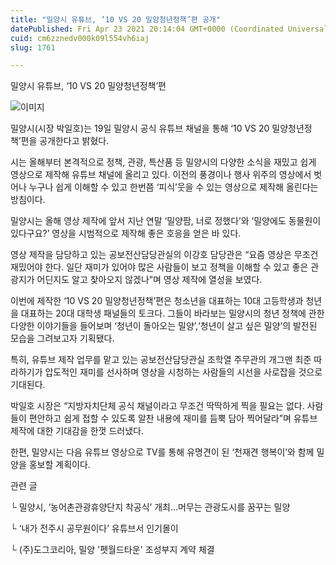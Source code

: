 ```yaml
---
title: "밀양시 유튜브, ‘10 VS 20 밀양청년정책’편 공개"
datePublished: Fri Apr 23 2021 20:14:04 GMT+0000 (Coordinated Universal Time)
cuid: cm6zznedv000k09l554vh6iaj
slug: 1761

---
```



밀양시 유튜브, ‘10 VS 20 밀양청년정책’편

![이미지](https://cdn.hashnode.com/res/hashnode/image/upload/v1739248497282/7208ebdd-0412-4a64-86ab-fd3d457a2911.jpeg)

밀양시(시장 박일호)는 19일 밀양시 공식 유튜브 채널을 통해 ‘10 VS 20 밀양청년정책’편을 공개한다고 밝혔다.

시는 올해부터 본격적으로 정책, 관광, 특산품 등 밀양시의 다양한 소식을 재밌고 쉽게 영상으로 제작해 유튜브 채널에 올리고 있다. 이전의 풍경이나 행사 위주의 영상에서 벗어나 누구나 쉽게 이해할 수 있고 한번쯤 ‘피식’웃을 수 있는 영상으로 제작해 올린다는 방침이다.

밀양시는 올해 영상 제작에 앞서 지난 연말 ‘밀양팜, 너로 정했다’와 ‘밀양에도 동물원이 있다구요?’ 영상을 시범적으로 제작해 좋은 호응을 얻은 바 있다.

영상 제작을 담당하고 있는 공보전산담당관실의 이강호 담당관은 “요즘 영상은 무조건 재밌어야 한다. 일단 재미가 있어야 많은 사람들이 보고 정책을 이해할 수 있고 좋은 관광지가 어딘지도 알고 찾아오지 않겠나”며 영상 제작에 열성을 보였다.

이번에 제작한 ‘10 VS 20 밀양청년정책’편은 청소년을 대표하는 10대 고등학생과 청년을 대표하는 20대 대학생 패널들의 토크다. 그들이 바라보는 밀양시의 청년 정책에 관한 다양한 이야기들을 들어보며 ‘청년이 돌아오는 밀양’,‘청년이 살고 싶은 밀양’의 발전된 모습을 그려보고자 기획됐다.

특히, 유튜브 제작 업무를 맡고 있는 공보전산담당관실 조학열 주무관의 개그맨 최준 따라하기가 압도적인 재미를 선사하며 영상을 시청하는 사람들의 시선을 사로잡을 것으로 기대된다.

박일호 시장은 “지방자치단체 공식 채널이라고 무조건 딱딱하게 찍을 필요는 없다. 사람들이 편안하고 쉽게 접할 수 있도록 알찬 내용에 재미를 듬뿍 담아 찍어달라”며 유튜브 제작에 대한 기대감을 한껏 드러냈다.

한편, 밀양시는 다음 유튜브 영상으로 TV를 통해 유명견이 된 ‘천재견 행복이’와 함께 밀양을 홍보할 계획이다.

관련 글

└ 밀양시, ‘농어촌관광휴양단지 착공식’ 개최…머무는 관광도시를 꿈꾸는 밀양

└ ‘내가 전주시 공무원이다’ 유튜브서 인기몰이

└ (주)도그코리아, 밀양 '펫월드타운' 조성부지 계약 체결